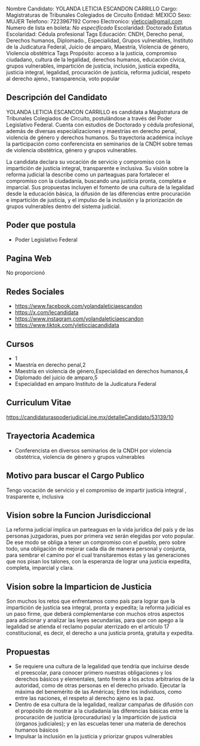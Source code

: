 Nombre Candidato: YOLANDA LETICIA ESCANDON CARRILLO
Cargo: Magistraturas de Tribunales Colegiados de Circuito
Entidad: MEXICO
Sexo: MUJER
Telefono: 7223967192
Correo Electronico: yleticcia@gmail.com
Numero de lista en boleta: *No especificado*
Escolaridad: Doctorado
Estatus Escolaridad: Cédula profesional
Tags Educación: CNDH, Derecho penal, Derechos humanos, Diplomado., Especialidad, Grupos vulnerables, Instituto de la Judicatura Federal, Juicio de amparo, Maestría, Violencia de género, Violencia obstétrica
Tags Propósito: acceso a la justicia, compromiso ciudadano, cultura de la legalidad, derechos humanos, educación cívica, grupos vulnerables, impartición de justicia, inclusión, justicia expedita, justicia integral, legalidad, procuración de justicia, reforma judicial, respeto al derecho ajeno., transparencia, voto popular


## Descripción del Candidato 

YOLANDA LETICIA ESCANCON CARRILLO es candidata a Magistratura de Tribunales Colegiados de Circuito, postulándose a través del Poder Legislativo Federal. Cuenta con estudios de Doctorado y cédula profesional, además de diversas especializaciones y maestrías en derecho penal, violencia de género y derechos humanos. Su trayectoria académica incluye la participación como conferencista en seminarios de la CNDH sobre temas de violencia obstétrica, género y grupos vulnerables.

La candidata declara su vocación de servicio y compromiso con la impartición de justicia integral, transparente e inclusiva. Su visión sobre la reforma judicial la describe como un parteaguas para fortalecer el compromiso con la ciudadanía, buscando una justicia pronta, completa e imparcial. Sus propuestas incluyen el fomento de una cultura de la legalidad desde la educación básica, la difusión de las diferencias entre procuración e impartición de justicia, y el impulso de la inclusión y la priorización de grupos vulnerables dentro del sistema judicial.


## Poder que postula

- Poder Legislativo Federal


## Pagina Web

No proporcionó


## Redes Sociales

- https://www.facebook.com/yolandaleticiaescandon
- https://x.com/lecandidata
- https://www.instagram.com/yolandaleticiaescandon
- https://www.tiktok.com/yleticciacandidata


## Cursos

- 1
- Maestría en derecho penal,2
- Maestría en violencia de género,Especialidad en derechos humanos,4
- Diplomado del juicio de amparo,5
- Especialidad en amparo Instituto de la Judicatura Federal


## Curriculum Vitae

https://candidaturaspoderjudicial.ine.mx/detalleCandidato/53139/10


## Trayectoria Academica

- Conferencista en diversos seminarios de la CNDH por violencia obstétrica, violencia de género y grupos vulnerables


## Motivo para buscar el Cargo Publico

Tengo vocación de servicio y el compromiso de impartir justicia integral , trasparente e, inclusiva


## Vision sobre la Funcion Jurisdiccional

La reforma judicial implica un parteaguas en la vida jurídica del país y de las personas juzgadoras, pues por primera vez serán elegidas por voto popular. De ese modo se obliga a tener un compromiso con el pueblo, pero sobre todo, una obligación de mejorar cada día de manera personal y conjunta, para sembrar el camino por el cual transitaremos éstas y las generaciones que nos pisan los talones, con la esperanza de lograr una justicia expedita, completa, imparcial y clara.


## Vision sobre la Imparticion de Justicia

Son muchos los retos que enfrentamos como país para lograr que la impartición de justicia sea integral, pronta y expedita; la reforma judicial es un paso firme, que deberá complementarse con muchos otros aspectos para adicionar y analizar las leyes secundarias, para que con apego a la legalidad se atienda el reclamo popular aterrizado en el artículo 17 constitucional, es decir, el derecho a una justicia pronta, gratuita y expedita.


## Propuestas

- Se requiere una cultura de la legalidad que tendría que incluirse desde el preescolar, para conocer primero nuestras obligaciones y los derechos básicos y elementales, tanto frente a los actos arbitrarios de la autoridad, como de otras personas en el derecho privado. Ejecutar la máxima del benemérito de las Américas; Entre los individuos, como entre las naciones, el respeto al derecho ajeno es la paz.
- Dentro de esa cultura de la legalidad, realizar campañas de difusión con el propósito de mostrar a la ciudadanía las diferencias básicas entre la procuración de justicia (procuradurías) y la impartición de justicia (órganos judiciales); y en las escuelas tener una materia de derechos humanos básicos
- Impulsar la inclusión en la justicia y priorizar grupos vulnerables

